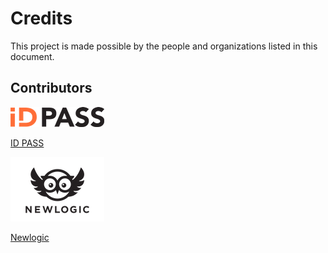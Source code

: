 # Credits

This project is made possible by the people and organizations listed in this document.

## Contributors

![ID PASS](docs/images/id_pass_logo.png)

[ID PASS](https://www.idpass.org/)

![Newlogic](docs/images/newlogic_logo.png)

[Newlogic](https://www.newlogic.com/)
